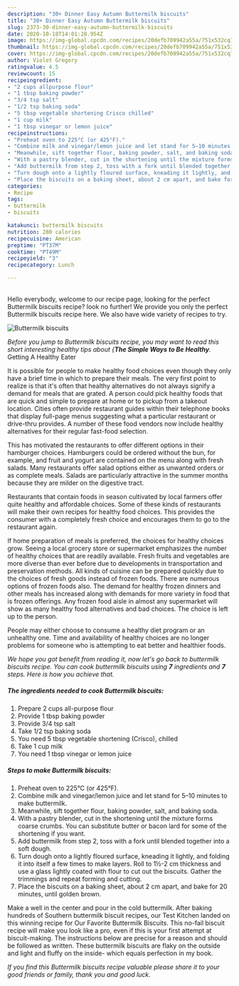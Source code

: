 ```yaml
---
description: "30+ Dinner Easy Autumn Buttermilk biscuits"
title: "30+ Dinner Easy Autumn Buttermilk biscuits"
slug: 2373-30-dinner-easy-autumn-buttermilk-biscuits
date: 2020-10-18T14:01:28.954Z
image: https://img-global.cpcdn.com/recipes/20defb709942a55a/751x532cq70/buttermilk-biscuits-recipe-main-photo.jpg
thumbnail: https://img-global.cpcdn.com/recipes/20defb709942a55a/751x532cq70/buttermilk-biscuits-recipe-main-photo.jpg
cover: https://img-global.cpcdn.com/recipes/20defb709942a55a/751x532cq70/buttermilk-biscuits-recipe-main-photo.jpg
author: Violet Gregory
ratingvalue: 4.5
reviewcount: 15
recipeingredient:
- "2 cups allpurpose flour"
- "1 tbsp baking powder"
- "3/4 tsp salt"
- "1/2 tsp baking soda"
- "5 tbsp vegetable shortening Crisco chilled"
- "1 cup milk"
- "1 tbsp vinegar or lemon juice"
recipeinstructions:
- "Preheat oven to 225°C (or 425°F)."
- "Combine milk and vinegar/lemon juice and let stand for 5–10 minutes to make buttermilk."
- "Meanwhile, sift together flour, baking powder, salt, and baking soda."
- "With a pastry blender, cut in the shortening until the mixture forms coarse crumbs. You can substitute butter or bacon lard for some of the shortening if you want."
- "Add buttermilk from step 2, toss with a fork until blended together into a soft dough."
- "Turn dough onto a lightly floured surface, kneading it lightly, and folding it into itself a few times to make layers. Roll to 1½-2 cm thickness and use a glass lightly coated with flour to cut out the biscuits. Gather the trimmings and repeat forming and cutting."
- "Place the biscuits on a baking sheet, about 2 cm apart, and bake for 20 minutes, until golden brown."
categories:
- Recipe
tags:
- buttermilk
- biscuits

katakunci: buttermilk biscuits 
nutrition: 280 calories
recipecuisine: American
preptime: "PT37M"
cooktime: "PT49M"
recipeyield: "3"
recipecategory: Lunch

---
```

<br>
Hello everybody, welcome to our recipe page, looking for the perfect Buttermilk biscuits recipe? look no further! We provide you only the perfect Buttermilk biscuits recipe here. We also have wide variety of recipes to try.
<br>


![Buttermilk biscuits](https://img-global.cpcdn.com/recipes/20defb709942a55a/751x532cq70/buttermilk-biscuits-recipe-main-photo.jpg)

<i>Before you jump to Buttermilk biscuits recipe, you may want to read this short interesting healthy tips about {<strong>The Simple Ways to Be Healthy</strong>.</i>
Getting A Healthy Eater

It is possible for people to make healthy food choices even though they only have a brief time in which to prepare their meals. The very first point to realize is that it's often that healthy alternatives do not always signify a demand for meals that are grated. A person could pick healthy foods that are quick and simple to prepare at home or to pickup from a takeout location. Cities often provide restaurant guides within their telephone books that display full-page menus suggesting what a particular restaurant or drive-thru provides. A number of these food vendors now include healthy alternatives for their regular fast-food selection.

 This has motivated the restaurants to offer different options in their hamburger choices. Hamburgers could be ordered without the bun, for example, and fruit and yogurt are contained on the menu along with fresh salads. Many restaurants offer salad options either as unwanted orders or as complete meals.  Salads are particularly attractive in the summer months because they are milder on the digestive tract.

Restaurants that contain foods in season cultivated by local farmers offer quite healthy and affordable choices. Some of these kinds of restaurants will make their own recipes for healthy food choices.  This provides the consumer with a completely fresh choice and encourages them to go to the restaurant again.

If home preparation of meals is preferred, the choices for healthy choices grow. Seeing a local grocery store or supermarket emphasizes the number of healthy choices that are readily available. Fresh fruits and vegetables are more diverse than ever before due to developments in transportation and preservation methods.  All kinds of cuisine can be prepared quickly due to the choices of fresh goods instead of frozen foods. There are numerous options of frozen foods also. The demand for healthy frozen dinners and other meals has increased along with demands for more variety in food that is frozen offerings. Any frozen food aisle in almost any supermarket will show as many healthy food alternatives and bad choices. The choice is left up to the person.

People may either choose to consume a healthy diet program or an unhealthy one. Time and availability of healthy choices are no longer problems for someone who is attempting to eat better and healthier foods.


<i>We hope you got benefit from reading it, now let's go back to buttermilk biscuits recipe. You can cook buttermilk biscuits using <strong>7</strong> ingredients and <strong>7</strong> steps. Here is how you achieve that.
</i>

##### The ingredients needed to cook Buttermilk biscuits:

1. Prepare 2 cups all-purpose flour
1. Provide 1 tbsp baking powder
1. Provide 3/4 tsp salt
1. Take 1/2 tsp baking soda
1. You need 5 tbsp vegetable shortening (Crisco), chilled
1. Take 1 cup milk
1. You need 1 tbsp vinegar or lemon juice


##### Steps to make Buttermilk biscuits:

1. Preheat oven to 225°C (or 425°F).
1. Combine milk and vinegar/lemon juice and let stand for 5–10 minutes to make buttermilk.
1. Meanwhile, sift together flour, baking powder, salt, and baking soda.
1. With a pastry blender, cut in the shortening until the mixture forms coarse crumbs. You can substitute butter or bacon lard for some of the shortening if you want.
1. Add buttermilk from step 2, toss with a fork until blended together into a soft dough.
1. Turn dough onto a lightly floured surface, kneading it lightly, and folding it into itself a few times to make layers. Roll to 1½-2 cm thickness and use a glass lightly coated with flour to cut out the biscuits. Gather the trimmings and repeat forming and cutting.
1. Place the biscuits on a baking sheet, about 2 cm apart, and bake for 20 minutes, until golden brown.


Make a well in the center and pour in the cold buttermilk. After baking hundreds of Southern buttermilk biscuit recipes, our Test Kitchen landed on this winning recipe for Our Favorite Buttermilk Biscuits. This no-fail biscuit recipe will make you look like a pro, even if this is your first attempt at biscuit-making. The instructions below are precise for a reason and should be followed as written. These buttermilk biscuits are flaky on the outside and light and fluffy on the inside- which equals perfection in my book. 

<i>If you find this Buttermilk biscuits recipe valuable please share it to your good friends or family, thank you and good luck.</i>
